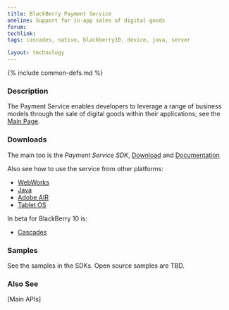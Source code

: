 ```yaml
---
title: BlackBerry Payment Service
oneline: Support for in-app sales of digital goods
forum: 
techlink: 
tags: cascades, native, blackberry10, device, java, server

layout: technology
---
```

{% include common-defs.md %}

### Description

The Payment Service enables developers to leverage a range of business models through
the sale of digital goods within their applications;
see the [Main Page](https://developer.blackberry.com/appworld/payment/).

### Downloads

The main too is the _Payment Service SDK_,
[Download](https://swdownloads.blackberry.com/Downloads/contactFormPreload.do?code=DC727151E5D55DDE1E950767CF861CA5&dl=20DB7DF325DE8A60BC2672E632D75516) and [Documentation](http://docs.blackberry.com/en/developers/subcategories/?userType=21&category=Payment+Service)

Also see how to use the service from other platforms:
* [WebWorks](https://bdsc.webapps.blackberry.com/html5/apis/blackberry.payment.html)
* [Java](http://docs.blackberry.com/en/developers/subcategories/?userType=21&category=Payment+Service)
* [Adobe AIR](https://bdsc.webapps.blackberry.com/air/documentation/ww_air_services/payment_service_overview_ms_1970847_11.html)
* [Tablet OS](https://bdsc.webapps.blackberry.com/native/documentation/recipe_payment_1935322_11.html)

In beta for BlackBerry 10 is:

* [Cascades](https://developer.blackberry.com/cascades/documentation/device_platform/paymentservice/index.html)

### Samples

See the samples in the SDKs. Open source samples are TBD. <!-- There is an NDK PaymentSample, but not a Cascades one. Which is desired? -->

### Also See
[Main APIs] <!-- What is this? -->